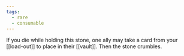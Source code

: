 ```yaml
---
tags:
  - rare
  - consumable
---
```

If you die while holding this stone, one ally may take a card from your [[load-out]] to place in their [[vault]]. Then the stone crumbles.